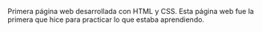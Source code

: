 Primera página web desarrollada con HTML y CSS.
Esta página web fue la primera que hice para practicar lo que estaba aprendiendo.
